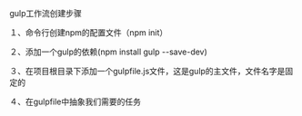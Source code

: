 gulp工作流创建步骤

１、命令行创建npm的配置文件（npm init）

２、添加一个gulp的依赖(npm install gulp --save-dev)

３、在项目根目录下添加一个gulpfile.js文件，这是gulp的主文件，文件名字是固定的

４、在gulpfile中抽象我们需要的任务